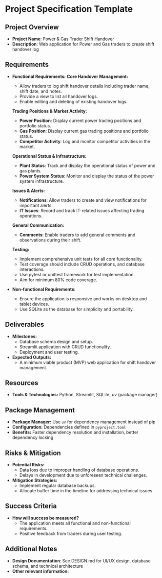 # Project Specification Template

## Project Overview
- **Project Name**: Power & Gas Trader Shift Handover
- **Description**: Web application for Power and Gas traders to create shift handover log

## Requirements
- **Functional Requirements:**
  **Core Handover Management:**
  - Allow traders to log shift handover details including trader name, shift date, and notes.
  - Provide a view to list all handover logs.
  - Enable editing and deleting of existing handover logs.
  
  **Trading Positions & Market Activity:**
  - **Power Position**: Display current power trading positions and portfolio status.
  - **Gas Position**: Display current gas trading positions and portfolio status.
  - **Competitor Activity**: Log and monitor competitor activities in the market.
  
  **Operational Status & Infrastructure:**
  - **Plant Status**: Track and display the operational status of power and gas plants.
  - **Power System Status**: Monitor and display the status of the power system infrastructure.
  
  **Issues & Alerts:**
  - **Notifications**: Allow traders to create and view notifications for important alerts.
  - **IT Issues**: Record and track IT-related issues affecting trading operations.
  
  **General Communication:**
  - **Comments**: Enable traders to add general comments and observations during their shift.

  **Testing:**
  - Implement comprehensive unit tests for all core functionality.
  - Test coverage should include CRUD operations, and database interactions.
  - Use pytest or unittest framework for test implementation.
  - Aim for minimum 80% code coverage.

- **Non-functional Requirements:**
  - Ensure the application is responsive and works on desktop and tablet devices.
  - Use SQLite as the database for simplicity and portability.

## Deliverables
- **Milestones:**
  - Database schema design and setup.
  - Streamlit application with CRUD functionality.
  - Deployment and user testing.
- **Expected Outputs:**
  - A minimum viable product (MVP) web application for shift handover management.

## Resources
- **Tools & Technologies:** Python, Streamlit, SQLite, uv (package manager)

## Package Management
- **Package Manager:** Use `uv` for dependency management instead of pip
- **Configuration:** Dependencies defined in `pyproject.toml`
- **Benefits:** Faster dependency resolution and installation, better dependency locking

## Risks & Mitigation
- **Potential Risks:**
  - Data loss due to improper handling of database operations.
  - Delays in development due to unforeseen technical challenges.
- **Mitigation Strategies:**
  - Implement regular database backups.
  - Allocate buffer time in the timeline for addressing technical issues.

## Success Criteria
- **How will success be measured?**
  - The application meets all functional and non-functional requirements.
  - Positive feedback from traders during user testing.

## Additional Notes
- **Design Documentation**: See DESIGN.md for UI/UX design, database schema, and technical architecture
- **Other relevant information:**